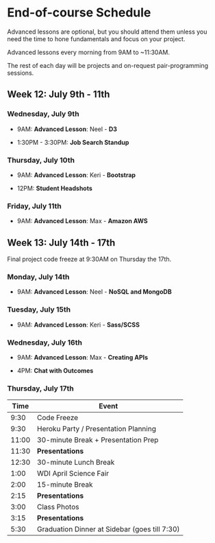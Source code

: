# End-of-course Schedule

Advanced lessons are optional, but you should attend them unless you need
the time to hone fundamentals and focus on your project.

Advanced lessons every morning from 9AM to ~11:30AM.

The rest of each day will be projects and on-request pair-programming sessions.


## Week 12: July 9th - 11th

### Wednesday, July 9th

- 9AM: **Advanced Lesson**: Neel - **D3**

- 1:30PM - 3:30PM: **Job Search Standup**

### Thursday, July 10th

- 9AM: **Advanced Lesson**: Keri - **Bootstrap**

- 12PM: **Student Headshots**

### Friday, July 11th

- 9AM: **Advanced Lesson**: Max - **Amazon AWS**


## Week 13: July 14th - 17th

Final project code freeze at 9:30AM on Thursday the 17th.

### Monday, July 14th

- 9AM: **Advanced Lesson**: Neel - **NoSQL and MongoDB**

### Tuesday, July 15th

- 9AM: **Advanced Lesson**: Keri - **Sass/SCSS**

### Wednesday, July 16th

- 9AM: **Advanced Lesson**: Max - **Creating APIs**

- 4PM: **Chat with Outcomes**

### Thursday, July 17th

| Time | Event |
| ---- | ---- |
| 9:30 | Code Freeze |
| 9:30 | Heroku Party / Presentation Planning |
| 11:00 | 30-minute Break + Presentation Prep |
| 11:30 | **Presentations** |
| 12:30 | 30-minute Lunch Break |
| 1:00 | WDI April Science Fair |
| 2:00 | 15-minute Break |
| 2:15 | **Presentations** |
| 3:00 | Class Photos |
| 3:15 | **Presentations** |
| 5:30 | Graduation Dinner at Sidebar (goes till 7:30) |

